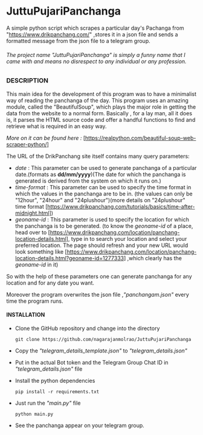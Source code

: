 # JuttuPujariPanchanga
A simple python script which scrapes a particular day's Pachanga from "https://www.drikpanchang.com/" ,stores it in a json file and sends a formatted message from the json file to a telegram group.

###### The project name "JuttuPujariPanchanga" is simply a funny name that I came with and means no disrespect to any individual or any profession.

### DESCRIPTION
This main idea for the development of this program was to have a minimalist way of reading the panchanga of the day. This program uses an amazing module, called the "BeautifulSoup", which plays the major role in getting the data from the website to a normal form.
Basically , for a lay man, all it does is, it parses the HTML source code and offer a handful functions to find and retrieve what is required in an easy way.

_More on it can be found here :_ [https://realpython.com/beautiful-soup-web-scraper-python/]

The URL of the DrikPanchang site itself contains many query parameters:
-	_date_ : This parameter can be used to generate panchanga of a particular date.(formats as **dd/mm/yyyy**)(The date for which the panchanga is generated is derived from the system on which it runs on.)
-	_time-format_ : This parameter can be used to specify the time format in which the values in the panchanga are to be in. (the values can only be "12hour", "24hour" and "24plushour")(more details on "24plushour" time format [https://www.drikpanchang.com/tutorials/basics/time-after-midnight.html])
-	_geoname-id_ : This parameter is used to specify the location for which the panchanga is to be generated. (to know the _geoname-id_ of a place, head over to [https://www.drikpanchang.com/location/panchang-location-details.html], type in to search your location and select your preferred location. The page should refresh and your new URL would look something like [https://www.drikpanchang.com/location/panchang-location-details.html?geoname-id=1277333] ,which clearly has the _geoname-id_ in it)

So with the help of these parameters one can generate panchanga for any location and for any date you want.

Moreover the program overwrites the json file ,_"panchangam.json"_ every time the program runs.

#### INSTALLATION

-	Clone the GitHub repository and change into the directory

	`git clone https://github.com/nagarajanmolrao/JuttuPujariPanchanga`
-	Copy the _"telegram_details_template.json"_ to _"telegram_details.json"_
-	Put in the actual Bot token and the Telegram Group Chat ID in _"telegram_details.json"_ file
-	Install the python dependencies

	`pip install -r requirements.txt`
-	Just run the _"main.py"_ file

	`python main.py`
-	See the panchanga appear on your telegram group.

